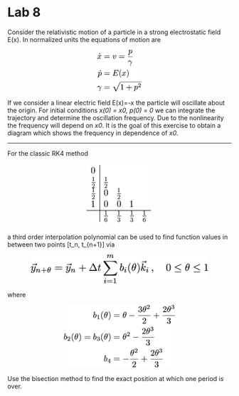 # Lab 8

Consider the relativistic motion of a particle in a strong electrostatic field E(x). In normalized units the equations of motion are

<p align="center">
<img src="stuffy_stuff/f3.png" width="100">
</p>

If we consider a linear electric field E(x)=-x the particle will oscillate about the origin. For initial conditions *x(0) = x0, p(0) = 0* we can integrate the trajectory and determine the oscillation frequency. Due to the nonlinearity the frequency will depend on *x0*. It is the goal of this exercise to obtain a diagram which shows the frequency in dependence of *x0*.


----
For the classic RK4 method

<p align="center">
<img src="stuffy_stuff/rk4.png" width="150">
</p>

a third order interpolation polynomial can be used
to find function values in between two points [t_n, t_{n+1}] via

<p align="center">
<img src="stuffy_stuff/f1.png" width="400">
</p>
where

<p align="center">
<img src="stuffy_stuff/f2.png" width="250">
</p>

Use the bisection method to find the exact position at which one period is over.
